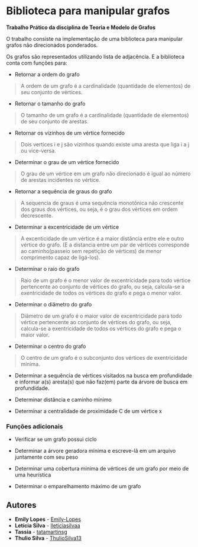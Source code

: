 # Biblioteca para manipular grafos

**Trabalho Prático da disciplina de Teoria e Modelo de Grafos** 

 O trabalho consiste na implementação de uma biblioteca para manipular grafos não direcionados ponderados. 

 Os grafos são representados utilizando lista de adjacência. E a biblioteca conta com funções para:

* Retornar a ordem do grafo
> A ordem de um grafo é a cardinalidade (quantidade de elementos) de seu conjunto de vértices.

* Retornar o tamanho do grafo
> O tamanho de um grafo é a cardinalidade (quantidade de elementos) de seu conjunto de arestas.

* Retornar os vizinhos de um vértice fornecido
> Dois vertices i e j são vizinhos quando existe uma aresta que liga i a j ou vice-versa.

* Determinar o grau de um vértice fornecido
> O grau de um vértice em um grafo não direcionado é igual ao número de arestas incidentes no vértice.

* Retornar a sequência de graus do grafo
> A sequencia de graus é uma sequência monotônica não crescente dos graus dos vértices, ou seja, é o grau dos vértices em ordem decrescente.

* Determinar a excentricidade de um vértice
> A excenticidade de um vértice é a maior distância entre ele e outro vértice do grafo. (E a distancia entre um par de vértices corresponde ao caminho(passeio sem repetição de vértices) de menor comprimento capaz de ligá-los).

* Determinar o raio do grafo
> Raio de um grafo é o menor valor de excentricidade para todo vértice pertencente ao conjunto de vértices do grafo, ou seja, calcula-se a exentricidade de todos os vértices do grafo e pega o menor valor.

* Determinar o diâmetro do grafo
> Diâmetro de um grafo é o maior valor de excentricidade para todo vértice pertencente ao conjunto de vértices do grafo, ou seja, calcula-se a exentricidade de todos os vértices do grafo e pega o maior valor.

* Determinar o centro do grafo
> O centro de um grafo é o subconjunto dos vértices de exentricidade mínima.

* Determinar a sequência de vértices visitados na busca em profundidade e
informar a(s) aresta(s) que não faz(em) parte da árvore de busca em profundidade.

* Determinar distância e caminho mínimo

* Determinar a centralidade de proximidade C de um vértice x

### Funções adicionais 
* Verificar se um grafo possui ciclo

* Determinar a árvore geradora mínima e escreve-lâ em um arquivo juntamente com seu peso

* Determinar uma cobertura mínima de vértices de um grafo por meio de uma heurística

* Determinar o emparelhamento máximo de um grafo

## Autores

* **Emily Lopes** - [Emily-Lopes](https://github.com/Emily-Lopes)
* **Letícia Silva** - [lleticiasilvaa](https://github.com/lleticiasilvaa)
* **Tassia** - [tatamartinsg](https://github.com/tatamartinsg)
* **Thulio Silva** - [ThulioSilva13](https://github.com/ThulioSilva13)
